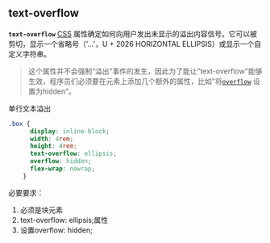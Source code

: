 ## text-overflow

**`text-overflow`** [CSS](https://developer.mozilla.org/en-US/docs/Web/CSS) 属性确定如何向用户发出未显示的溢出内容信号。它可以被剪切，显示一个省略号（'...'，U + 2026 HORIZONTAL ELLIPSIS）或显示一个自定义字符串。

> 这个属性并不会强制“溢出”事件的发生，因此为了能让"text-overflow"能够生效，程序员们必须要在元素上添加几个额外的属性，比如"将[`overflow`](https://developer.mozilla.org/zh-CN/docs/Web/CSS/overflow) 设置为hidden"。

单行文本溢出

```css
.box {
      display: inline-block;
      width: 4rem;
      height: 4rem;
      text-overflow: ellipsis;
      overflow: hidden;
      flex-wrap: nowrap;
    }
```

必要要求：

1. 必须是块元素
2. text-overflow: ellipsis;属性
3. 设置overflow: hidden;

